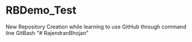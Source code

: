 # RBDemo_Test
New Repository Creation while learning to use GitHub through command line GitBash
"# RajendranBhojan" 

